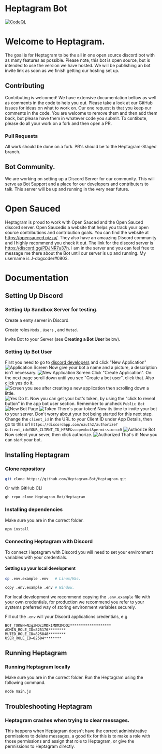 # Heptagram Bot

[![CodeQL](https://github.com/Heptagram-Bot/Heptagram/actions/workflows/codeql-analysis.yml/badge.svg?branch=master)](https://github.com/Heptagram-Bot/Heptagram/actions/workflows/codeql-analysis.yml)

# Welcome to Heptagram. 
The goal is for Heptagram to be the all in one open source discord bot with as many features as possible. Please note, this bot is open source, but is intended to use the version we have hosted. We will be publishing an bot invite link as soon as we finish getting our hosting set up.

## Contributing
Contributing is welcomed! We have extensive documentation bellow as well as comments in the code to help you out.
Please take a look at our GitHub issues for ideas on what to work on. Our one request is that you keep our comments in the code. You are welcome to remove them and then add them back, but please have them in whatever code you submit. To contibute, please do all your work on a fork and then open a PR.

### Pull Requests
All work should be done on a fork. PR's should be to the Heptagram-Staged branch. 

## Bot Community.
We are working on setting up a Discord Server for our community. This will serve as Bot Support and a place for our developers and contributers to talk. This server will be up and running in the very near future. 

# Open Sauced
Heptagram is proud to work with Open Sauced and the Open Sauced discord server. Open Saucedis a website that helps you track your open source contributions and contribution goals. You can find the website at https://opensauced.pizza/. They also have an amaazing Discord community and I highly recommend you check it out. The link for the discord server is https://discord.gg/PDJNR7u37h. I am in the server and you can feel free to message me there about the Bot until our server is up and running. My username is J-dogcoder#0803.


# Documentation

## Setting Up Discord

### Setting Up Sandbox Server for testing.
Create a emty server in Discord.

Create roles `Mods` , `Users` , and  `Muted`.

Invite Bot to your Server (see **Creating a Bot User** below).

### Setting Up Bot User

First you need to go to [discord developers](https://discordapp.com/developers/applications/me) and click "New Application"
![Application Screen](http://i.imgur.com/FvgfY2Z.png)
Now give your bot a name and a picture, a description isn't necessary.
![New Application Screen](http://i.imgur.com/MOS7yvH.png)
Click "Create Application". On the next page scroll down until you see "Create a bot user", click that. Also click yes do it.
![Screen you see after creating a new application then scrolling down a little.](http://i.imgur.com/YAzK5ml.png)
![Yes Do It.](http://i.imgur.com/vkF6Rxo.png)
Now you can get your bot's token, by using the "click to reveal button" in the app bot user section. Remember to uncheck `Public Bot`
![New Bot Page](http://i.imgur.com/xhKMUVU.png)
![Token](http://i.imgur.com/QwCmJJM.png)
There's your token! Now its time to invite your bot to your server. Don't worry about your bot being started for this next step. Change the `client_id` in the URL to your Client ID under App Details, then go to this url ```https://discordapp.com/oauth2/authorize?&client_id=YOUR_CLIENT_ID_HERE&scope=bot&permissions=0```
![Authorize Bot](http://i.imgur.com/Ggwy0BP.png)
Now select your sever, then click authorize.
![Authorized](http://i.imgur.com/4cqNcs1.png)
That's it! Now you can start your bot.


## Installing Heptagram

### Clone repository

```bash
git clone https://github.com/Heptagram-Bot/Heptagram.git
```

Or with GitHub CLI

```bash
gh repo clone Heptagram-Bot/Heptagram
```

### Installing dependencies

Make sure you are in the correct folder.

```bash
npm install
```

### Connecting Heptagram with Discord

To connect Heptagram with Discord you will need to set your environment variables with your credentials.

#### Setting up your local development

```bash
cp .env.example .env   # Linux/Mac.

copy .env.example .env # Window.
```

For local development we recommend copying the `.env.example` file with your own credentials, for production we recommend you refer to your systems preferred way of storing environment variables securely.

Fill out the `.env` will your Discord applications credentials, e.g.

```shell
BOT_TOKEN=NzgzMDczMDk1MDM2MDQz*******************
ADMIN_ROLE_ID=825176********
MUTED_ROLE_ID=825848********
USER_ROLE_ID=82584********
```

## Running Heptagram

### Running Heptagram locally

Make sure you are in the correct folder. Run the Heptagram using the following command.

```
node main.js
```

## Troubleshooting Heptagram

### Heptagram crashes when trying to clear messages.

This happens when Heptagram doesn't have the correct administrative permissions to delete messages, a good fix for this is to make a role with those permissions and assign that role to Heptagram, or give the permissions to Heptagram directly.
